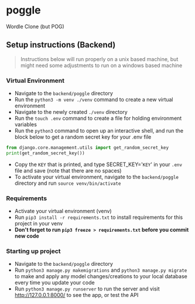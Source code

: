 # poggle
Wordle Clone (but POG)

## Setup instructions (Backend)
> Instructions below will run properly on a unix based machine, but might need some adjustments to run on a windows based machine
### Virtual Environment
- Navigate to the `backend/poggle` directory
- Run the `python3 -m venv ./venv` command to create a new virtual environment
- Navigate to the newly created `./venv` directory
- Run the  `touch .env` command to create a file for holding environment variables
- Run the `python3` command to open up an interactive shell, and run the block below to get a random secret key for your .env file
 ```py
 from django.core.management.utils import get_random_secret_key
 print(get_random_secret_key())
 ```
- Copy the `KEY` that is printed, and type SECRET_KEY='`KEY`' in your `.env` file and save (note that there are no spaces)
- To activate your virtual environment, navigate to the `backend/poggle` directory and run `source venv/bin/activate`
### Requirements
- Activate your virtual environment (venv)
- Run `pip3 install -r requirements.txt` to install requirements for this project in your venv
- **Don't forget to run `pip3 freeze > requirements.txt` before you commit new code**
### Starting up project
- Navigate to the `backend/poggle` directory
- Run `python3 manage.py makemigrations` and `python3 manage.py migrate` to make and apply any model changes/creations to your local database every time you update your code
- Run `python3 manage.py runserver` to run the server and visit http://127.0.0.1:8000/ to see the app, or test the API
